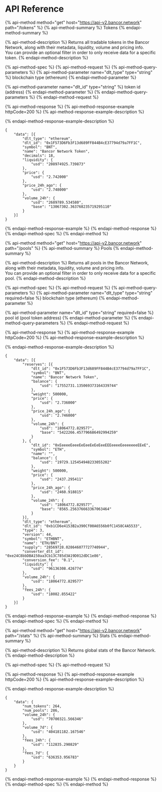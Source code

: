 # API Reference

{% api-method method="get" host="https://api-v2.bancor.network" path="/tokens" %}
{% api-method-summary %}
Tokens
{% endapi-method-summary %}

{% api-method-description %}
Returns all tradable tokens in the Bancor Network, along with their metadata, liquidity, volume and pricing info.  
You can provide an optional filter in order to only receive data for a specific token.
{% endapi-method-description %}

{% api-method-spec %}
{% api-method-request %}
{% api-method-query-parameters %}
{% api-method-parameter name="dlt\_type" type="string" %}
blockchain type \(ethereum\)
{% endapi-method-parameter %}

{% api-method-parameter name="dlt\_id" type="string" %}
token id \(address\)
{% endapi-method-parameter %}
{% endapi-method-query-parameters %}
{% endapi-method-request %}

{% api-method-response %}
{% api-method-response-example httpCode=200 %}
{% api-method-response-example-description %}

{% endapi-method-response-example-description %}

```text
{
	"data": [{
		"dlt_type": "ethereum",
		"dlt_id": "0x1F573D6Fb3F13d689FF844B4cE37794d79a7FF1C",
		"symbol": "BNT",
		"name": "Bancor Network Token",
		"decimals": 18,
		"liquidity": {
			"usd": "208974925.739873"
		},
		"price": {
			"usd": "2.742000"
		},
		"price_24h_ago": {
			"usd": "2.748000"
		},
		"volume_24h": {
			"usd": "2689789.534580",
			"base": "13067302.363768235719295110"
		}
	}]
}
```
{% endapi-method-response-example %}
{% endapi-method-response %}
{% endapi-method-spec %}
{% endapi-method %}

{% api-method method="get" host="https://api-v2.bancor.network" path="/pools" %}
{% api-method-summary %}
Pools
{% endapi-method-summary %}

{% api-method-description %}
Returns all pools in the Bancor Network, along with their metadata, liquidity, volume and pricing info.  
You can provide an optional filter in order to only receive data for a specific pool.
{% endapi-method-description %}

{% api-method-spec %}
{% api-method-request %}
{% api-method-query-parameters %}
{% api-method-parameter name="dlt\_type" type="string" required=false %}
blockchain type \(ethereum\)
{% endapi-method-parameter %}

{% api-method-parameter name="dlt\_id" type="string" required=false %}
pool id \(pool token address\)
{% endapi-method-parameter %}
{% endapi-method-query-parameters %}
{% endapi-method-request %}

{% api-method-response %}
{% api-method-response-example httpCode=200 %}
{% api-method-response-example-description %}

{% endapi-method-response-example-description %}

```text
{
	"data": [{
		"reserves": [{
			"dlt_id": "0x1F573D6Fb3F13d689FF844B4cE37794d79a7FF1C",
			"symbol": "BNT",
			"name": "Bancor Network Token",
			"balance": {
				"usd": "17552731.135069373164339744"
			},
			"weight": 500000,
			"price": {
				"usd": "2.736000"
			},
			"price_24h_ago": {
				"usd": "2.746000"
			},
			"volume_24h": {
				"usd": "18064772.829577",
				"base": "5422266.457796686492994259"
			}
		}, {
			"dlt_id": "0xEeeeeEeeeEeEeeEeEeEeeEEEeeeeEeeeeeeeEEeE",
			"symbol": "ETH",
			"name": "",
			"balance": {
				"usd": "19729.125454948233055202"
			},
			"weight": 500000,
			"price": {
				"usd": "2437.295411"
			},
			"price_24h_ago": {
				"usd": "2460.918815"
			},
			"volume_24h": {
				"usd": "18064772.829577",
				"base": "8565.256376663367063464"
			}
		}],
		"dlt_type": "ethereum",
		"dlt_id": "0xb1CD6e4153B2a390Cf00A6556b0fC1458C4A5533",
		"type": 3,
		"version": 44,
		"symbol": "ETHBNT",
		"name": "ETH/BNT",
		"supply": "28569728.028646077727740944",
		"converter_dlt_id": "0xe24C8bbDBA150aa3Cb13C785d3A19D012dDC1e86",
		"conversion_fee": "0.1",
		"liquidity": {
			"usd": "96136308.426774"
		},
		"volume_24h": {
			"usd": "18064772.829577"
		},
		"fees_24h": {
			"usd": "18082.855422"
		}
	}]
}
```
{% endapi-method-response-example %}
{% endapi-method-response %}
{% endapi-method-spec %}
{% endapi-method %}

{% api-method method="get" host="https://api-v2.bancor.network" path="/stats" %}
{% api-method-summary %}
Stats
{% endapi-method-summary %}

{% api-method-description %}
Returns global stats of the Bancor Network.
{% endapi-method-description %}

{% api-method-spec %}
{% api-method-request %}

{% api-method-response %}
{% api-method-response-example httpCode=200 %}
{% api-method-response-example-description %}

{% endapi-method-response-example-description %}

```
{
	"data": {
		"num_tokens": 264,
		"num_pools": 286,
		"volume_24h": {
			"usd": "70700321.566346"
		},
		"volume_7d": {
			"usd": "404181182.167546"
		},
		"fees_24h": {
			"usd": "112835.290829"
		},
		"fees_7d": {
			"usd": "636353.956783"
		}
	}
}
```
{% endapi-method-response-example %}
{% endapi-method-response %}
{% endapi-method-spec %}
{% endapi-method %}

